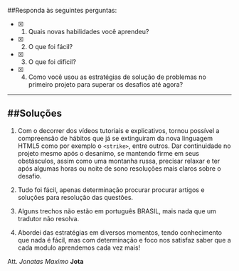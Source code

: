 ##Responda às seguintes perguntas:

- [x] 1. Quais novas habilidades você aprendeu?
- [x] 2. O que foi fácil?
- [x] 3. O que foi difícil?
- [x] 4. Como você usou as estratégias de solução de problemas no primeiro projeto para superar os desafios até agora?

-----------------------------------------------------------------------------------------------------------------------
##Soluções
------------------------------------------------------------------------------------------------------------------------

1. Com o decorrer dos vídeos tutoriais e explicativos, tornou possível a compreensão de hábitos que já se extinguiram da nova linguagem HTML5 como por exemplo o `<strike>`, entre outros. Dar continuidade no projeto mesmo após o desanimo, se mantendo firme em seus obstásculos, assim como uma montanha russa, precisar relaxar e ter após algumas horas ou noite de sono resoluções mais claros sobre o desafio.

2. Tudo foi fácil, apenas determinação procurar procurar artigos e soluções para resolução das questões.

3. Alguns trechos não estão em português BRASIL, mais nada que um tradutor não resolva.

4. Abordei das estratégias em diversos momentos, tendo conhecimento que nada é fácil, mas com determinação e foco nos satisfaz saber que a cada modulo aprendemos cada vez mais!

Att. *Jonatas Maximo* __Jota__
